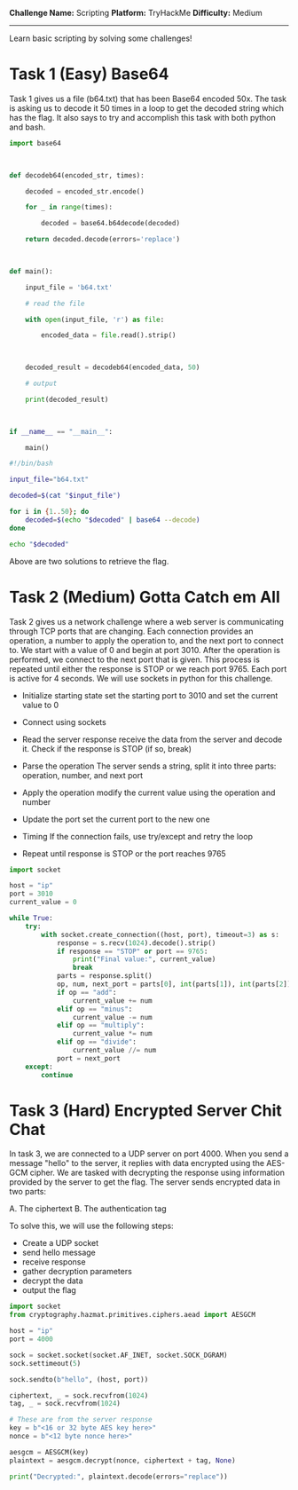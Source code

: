 **Challenge Name:** Scripting
**Platform:** TryHackMe
**Difficulty:** Medium

---
Learn basic scripting by solving some challenges!

# Task 1 (Easy) Base64

Task 1 gives us a file (b64.txt) that has been Base64 encoded 50x. The task is asking us to decode it 50 times in a loop to get the decoded string which has the flag. It also says to try and accomplish this task with both python and bash.

```python
import base64

  

def decodeb64(encoded_str, times):

    decoded = encoded_str.encode()

    for _ in range(times):

        decoded = base64.b64decode(decoded)

    return decoded.decode(errors='replace')  

  

def main():

    input_file = 'b64.txt'

    # read the file

    with open(input_file, 'r') as file:

        encoded_data = file.read().strip()

  

    decoded_result = decodeb64(encoded_data, 50)

    # output

    print(decoded_result)

  

if __name__ == "__main__":

    main()
```

```bash
#!/bin/bash

input_file="b64.txt"

decoded=$(cat "$input_file")

for i in {1..50}; do
    decoded=$(echo "$decoded" | base64 --decode)
done

echo "$decoded"
```

Above are two solutions to retrieve the flag.

# Task 2 (Medium) Gotta Catch em All

Task 2 gives us a network challenge where a web server is communicating through TCP ports that are changing. Each connection provides an operation, a number to apply the operation to, and the next port to connect to. We start with a value of 0 and begin at port 3010. After the operation is performed, we connect to the next port that is given. This process is repeated until either the response is STOP or we reach port 9765. Each port is active for 4 seconds. We will use sockets in python for this challenge.

- Initialize starting state
	set the starting port to 3010 and set the current value to 0

- Connect using sockets

- Read the server response
	receive the data from the server and decode it. Check if the response is STOP (if so, break)

- Parse the operation
	The server sends a string, split it into three parts: operation, number, and next port
- Apply the operation
	modify the current value using the operation and number
- Update the port
	set the current port to the new one
- Timing
	If the connection fails, use try/except and retry the loop

- Repeat until response is STOP or the port reaches 9765

```python
import socket

host = "ip"
port = 3010
current_value = 0

while True:
    try:
        with socket.create_connection((host, port), timeout=3) as s:
            response = s.recv(1024).decode().strip()
            if response == "STOP" or port == 9765:
                print("Final value:", current_value)
                break
            parts = response.split()
            op, num, next_port = parts[0], int(parts[1]), int(parts[2])
            if op == "add":
                current_value += num
            elif op == "minus":
                current_value -= num
            elif op == "multiply":
                current_value *= num
            elif op == "divide":
                current_value //= num
            port = next_port
    except:
        continue
```


# Task 3 (Hard) Encrypted Server Chit Chat

In task 3, we are connected to a UDP server on port 4000. When you send a message "hello" to the server, it replies with data encrypted using the AES-GCM cipher. We are tasked with decrypting the response using information provided by the server to get the flag. The server sends encrypted data in two parts:

A. The ciphertext
B. The authentication tag

To solve this, we will use the following steps:

- Create a UDP socket
- send hello message
- receive response
- gather decryption parameters
- decrypt the data
- output the flag

```python
import socket
from cryptography.hazmat.primitives.ciphers.aead import AESGCM

host = "ip"
port = 4000

sock = socket.socket(socket.AF_INET, socket.SOCK_DGRAM)
sock.settimeout(5)

sock.sendto(b"hello", (host, port))

ciphertext, _ = sock.recvfrom(1024)
tag, _ = sock.recvfrom(1024)

# These are from the server response
key = b"<16 or 32 byte AES key here>"
nonce = b"<12 byte nonce here>"

aesgcm = AESGCM(key)
plaintext = aesgcm.decrypt(nonce, ciphertext + tag, None)

print("Decrypted:", plaintext.decode(errors="replace"))

```

